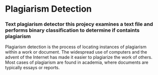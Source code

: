 # Plagiarism Detection
### Text plagiarism detector this projecy examines a text file and performs binary classification to determine if containts plagiarism
 
Plagiarism detection is the process of locating instances of plagiarism within a work or document. The widespread use of computers and the advent of the Internet has made it easier to plagiarize the work of others. Most cases of plagiarism are found in academia, where documents are typically essays or reports.  
